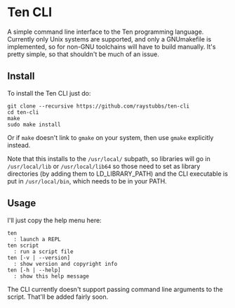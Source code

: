 # Ten CLI
A simple command line interface to the Ten programming language.
Currently only Unix systems are supported, and only a GNUmakefile
is implemented, so for non-GNU toolchains will have to build
manually.  It's pretty simple, so that shouldn't be much of an
issue.

## Install
To install the Ten CLI just do:
    
    git clone --recursive https://github.com/raystubbs/ten-cli
    cd ten-cli
    make
    sudo make install

Or if `make` doesn't link to `gmake` on your system, then use `gmake`
explicitly instead.

Note that this installs to the `/usr/local/` subpath, so libraries
will go in `/usr/local/lib` or `/usr/local/lib64` so those need to
set as library directories (by adding them to LD_LIBRARY_PATH) and
the CLI executable is put in `/usr/local/bin`, which needs to be
in your PATH.

## Usage
I'll just copy the help menu here:

    ten
      : launch a REPL
    ten script
      : run a script file
    ten [-v | --version]
      : show version and copyright info
    ten [-h | --help]
      : show this help message

The CLI currently doesn't support passing command line
arguments to the script.  That'll be added fairly soon.
